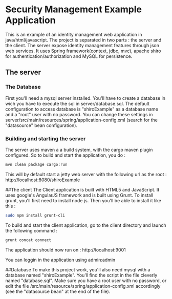 # Security Management Example Application

This is an example of an identity management web application in java/html/javascript.
The project is separated in two parts : the server and the client.
The server expose identity management features through json web services.
It uses Spring framework(context, jdbc, mvc), apache shiro for authentication/authorization and
MySQL for persistence.

## The server
### The Database
First you'll need a mysql server installed.  You'll have to create a database in wich you have to execute the sql in server/database.sql.
The default configuration to access database is "shiroExample" as a database name and a "root" user with no password.  You can change these
settings in server/src/main/resources/spring/application-config.xml (search for the "datasource" bean configuration).

### Building and starting the server
The server uses maven a a build system, with the cargo maven plugin configured.  So to build and start the application, you do : 

```bash
mvn clean package cargo:run
```
This will by default start a jetty web server with the following url as the root : http://localhost:8080/shiroExample

##The client
The Client application is built with HTML5 and JavaScript.  It uses google's AngularJS framework and is built using Grunt.
To install grunt, you'll first need to install node.js.  Then you'll be able to install it like this :

```bash
sudo npm install grunt-cli
```

To build and start the client application, go to the client directory and launch the following command : 

```bash
grunt concat connect
```
The application should now run on : http://localhost:9001

You can loggin in the application using admin:admin




##Database
To make this project work, you'll also need mysql with a database named "shiroExample".  You'll find the script in the file cleverly named "database.sql".
Make sure you have a root user with no password, or edit the file /src/main/resource/spring/application-config.xml accordingly (see the "datasource bean" at the end of the file).
